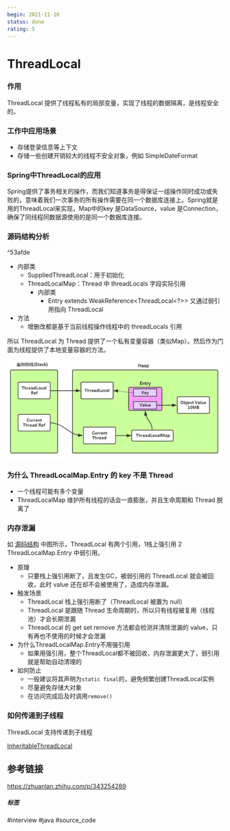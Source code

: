 ```yaml
---
begin: 2021-11-10
status: done
rating: 5
---
```


# ThreadLocal

### 作用

ThreadLocal 提供了线程私有的局部变量，实现了线程的数据隔离，是线程安全的。


### 工作中应用场景

- 存储登录信息等上下文
- 存储一些创建开销较大的线程不安全对象，例如 SimpleDateFormat

### Spring中ThreadLocal的应用

Spring提供了事务相关的操作，而我们知道事务是得保证一组操作同时成功或失败的，意味着我们一次事务的所有操作需要在同一个数据库连接上。Spring就是用的ThreadLocal来实现，Map中的key 是DataSource，value 是Connection，确保了同线程同数据源使用的是同一个数据库连接。


### 源码结构分析

^53afde
- 内部类
	- SuppliedThreadLocal：用于初始化
	- ThreadLocalMap：Thread 中 threadLocals 字段实际引用
		- 内部类
			- Entry extends WeakReference\<ThreadLocal\<?\>\> 又通过弱引用指向 ThreadLocal
- 方法
	- 增删改都是基于当前线程操作线程中的 threadLocals 引用


所以 ThreadLocal 为 Thread 提供了一个私有变量容器（类似Map）。然后作为门面为线程提供了本地变量容器的方法。

![](image/Pasted%20image%2020211118162453.png)


###  为什么 ThreadLocalMap.Entry 的 key 不是 Thread

- 一个线程可能有多个变量
- ThreadLocalMap 维护所有线程的话会一直膨胀，并且生命周期和 Thread 脱离了
	
###  内存泄漏

如 [源码结构](#^53afde) 中图所示，ThreadLocal 有两个引用，1栈上强引用 2 ThreadLocalMap.Entry 中弱引用。
- 原理
	- 只要栈上强引用断了，且发生GC，被弱引用的 ThreadLocal 就会被回收，此时 value 还在却不会被使用了，造成内存泄漏。
- 触发场景
	- ThreadLocal 栈上强引用断了（ThreadLocal 被置为 null）
	- ThreadLocal 是跟随 Thread 生命周期的，所以只有线程被复用（线程池）才会长期泄漏
	- ThreadLocal 的 get set remove 方法都会检测并清除泄漏的 value，只有再也不使用的时候才会泄漏
- 为什么ThreadLocalMap.Entry不用强引用
	- 如果用强引用，整个ThreadLocal都不被回收，内存泄漏更大了，弱引用就是帮助自动清理的
- 如何防止
	- 一般建议将其声明为`static final`的，避免频繁创建ThreadLocal实例
	-  尽量避免存储大对象
	- 在访问完成后及时调用`remove()`

	
### 如何传递到子线程

ThreadLocal 支持传递到子线程
	
[InheritableThreadLocal](InheritableThreadLocal.md)
	
## 参考链接
https://zhuanlan.zhihu.com/p/343254289


##### 标签
#interview #java #source_code 